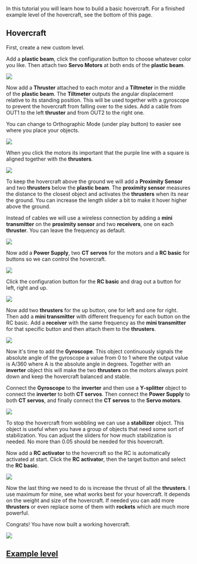 In this tutorial you will learn how to build a basic hovercraft. For a finished example level of the hovercraft, see the bottom of this page.

## Hovercraft
First, create a new custom level.

Add a **plastic beam**, click the configuration button to choose whatever color you like. Then attach two **Servo Motors** at both ends of the **plastic beam**.

![](/wiki/images/imgur/7xOcOmI.png)

Now add a **Thruster** attached to each motor and a **Tiltmeter** in the middle of the **plastic beam**. The **Tiltmeter** outputs the angular displacement relative to its standing position. This will be used together with a gyroscope to prevent the hovercraft from falling over to the sides. Add a cable from OUT1 to the left **thruster** and from OUT2 to the right one.

You can change to Orthographic Mode (under play button) to easier see where you place your objects.

![](/wiki/images/imgur/KwB6vDQ.png)

When you click the motors its important that the purple line with a square is aligned together with the **thrusters**.

![](/wiki/images/imgur/mydaF7c.png)

To keep the hovercraft above the ground we will add a **Proximity Sensor** and two **thrusters** below the **plastic beam**. The **proximity sensor** measures the distance to the closest object and activates the **thrusters** when its near the ground. You can increase the length slider a bit to make it hover higher above the ground.

Instead of cables we will use a wireless connection by adding a **mini transmitter** on the **proximity sensor** and two **receivers**, one on each **thruster**. You can leave the frequency as default.

![](/wiki/images/imgur/95ynZKg.png)

Now add a **Power Supply**, two **CT servos** for the motors and a **RC basic** for buttons so we can control the hovercraft.

![](/wiki/images/imgur/cUlmyso.png)

Click the configuration button for the **RC basic** and drag out a button for left, right and up.

![](/wiki/images/imgur/fiH2pFx.png)

Now add two **thrusters** for the up button, one for left and one for right. Then add a **mini transmitter** with different frequency for each button on the RC basic. Add a **receiver** with the same frequency as the **mini transmitter** for that specific button and then attach them to the **thrusters**.

![](/wiki/images/imgur/P4r5oKa.png)

Now it's time to add the **Gyroscope**. This object continuously signals the absolute angle of the gyroscope a value from 0 to 1 where the output value
is A/360 where A is the absolute angle in degrees. Together with an **inverter** object this will make the two **thrusters** on the motors always point down and keep the hovercraft balanced and stable.

Connect the **Gyroscope** to the **inverter** and then use a **Y-splitter** object to connect the **inverter** to both **CT servos**. Then connect the **Power Supply** to both **CT servos**, and finally connect the **CT servos** to the **Servo motors**.

![](/wiki/images/imgur/wtdKCh5.png)

To stop the hovercraft from wobbling we can use a **stabilizer** object. This object is useful when you have a group of objects that need some sort of stabilization. You can adjust the sliders for how much stabilization is needed. No more than 0.05 should be needed for this hovercraft.

Now add a **RC activator** to the hovercraft so the RC is automatically activated at start. Click the **RC activator**, then the target button and select the **RC basic**.

![](/wiki/images/imgur/LPyj3EV.png)

Now the last thing we need to do is increase the thrust of all the **thrusters**. I use maximum for mine, see what works best for your hovercraft. It depends on the weight and size of the hovercraft. If needed you can add more **thrusters** or even replace some of them with **rockets** which are much more powerful.

Congrats! You have now built a working hovercraft.

![](/wiki/images/imgur/tLL8MSJ.png)

## [Example level](https://archive.principia-web.se/level/6109)